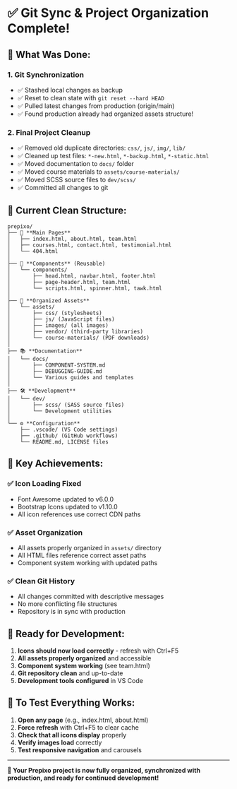# ✅ Git Sync & Project Organization Complete!

## 🔄 **What Was Done:**

### 1. **Git Synchronization**
- ✅ Stashed local changes as backup
- ✅ Reset to clean state with `git reset --hard HEAD`
- ✅ Pulled latest changes from production (origin/main)
- ✅ Found production already had organized assets structure!

### 2. **Final Project Cleanup**
- ✅ Removed old duplicate directories: `css/`, `js/`, `img/`, `lib/`
- ✅ Cleaned up test files: `*-new.html`, `*-backup.html`, `*-static.html`
- ✅ Moved documentation to `docs/` folder
- ✅ Moved course materials to `assets/course-materials/`
- ✅ Moved SCSS source files to `dev/scss/`
- ✅ Committed all changes to git

## 🎯 **Current Clean Structure:**

```
prepixo/
├── 📄 **Main Pages**
│   ├── index.html, about.html, team.html
│   ├── courses.html, contact.html, testimonial.html
│   └── 404.html
│
├── 🧩 **Components** (Reusable)
│   └── components/
│       ├── head.html, navbar.html, footer.html
│       ├── page-header.html, team.html
│       └── scripts.html, spinner.html, tawk.html
│
├── 💾 **Organized Assets**
│   └── assets/
│       ├── css/ (stylesheets)
│       ├── js/ (JavaScript files)
│       ├── images/ (all images)
│       ├── vendor/ (third-party libraries)
│       └── course-materials/ (PDF downloads)
│
├── 📚 **Documentation**
│   └── docs/
│       ├── COMPONENT-SYSTEM.md
│       ├── DEBUGGING-GUIDE.md
│       └── Various guides and templates
│
├── 🛠️ **Development**
│   └── dev/
│       ├── scss/ (SASS source files)
│       └── Development utilities
│
└── ⚙️ **Configuration**
    ├── .vscode/ (VS Code settings)
    ├── .github/ (GitHub workflows)
    └── README.md, LICENSE files
```

## 🎉 **Key Achievements:**

### **✅ Icon Loading Fixed**
- Font Awesome updated to v6.0.0
- Bootstrap Icons updated to v1.10.0
- All icon references use correct CDN paths

### **✅ Asset Organization**
- All assets properly organized in `assets/` directory
- All HTML files reference correct asset paths
- Component system working with updated paths

### **✅ Clean Git History**
- All changes committed with descriptive messages
- No more conflicting file structures
- Repository is in sync with production

## 🚀 **Ready for Development:**

1. **Icons should now load correctly** - refresh with Ctrl+F5
2. **All assets properly organized** and accessible
3. **Component system working** (see team.html)
4. **Git repository clean** and up-to-date
5. **Development tools configured** in VS Code

## 🔧 **To Test Everything Works:**

1. **Open any page** (e.g., index.html, about.html)
2. **Force refresh** with Ctrl+F5 to clear cache
3. **Check that all icons display** properly
4. **Verify images load** correctly
5. **Test responsive navigation** and carousels

---

**🎊 Your Prepixo project is now fully organized, synchronized with production, and ready for continued development!**
